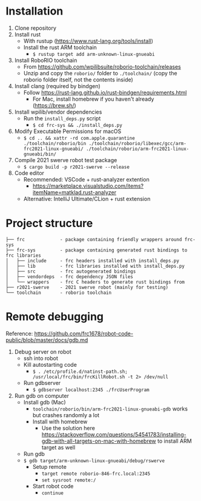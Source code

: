 # Installation

1. Clone repository
2. Install rust
   - With rustup (https://www.rust-lang.org/tools/install)
   - Install the rust ARM toolchain
     - `$ rustup target add arm-unknown-linux-gnueabi`
3. Install RoboRIO toolchain
   - From https://github.com/wpilibsuite/roborio-toolchain/releases
   - Unzip and copy the `roborio/` folder to `./toolchain/` (copy the roborio folder itself, not the contents inside)
4. Install clang (required by bindgen)
   - Follow https://rust-lang.github.io/rust-bindgen/requirements.html
     - For Mac, install homebrew if you haven't already (https://brew.sh/)
5. Install wpilib/vendor dependencies
   - Run the `install_deps.py` script
     - `$ cd frc-sys && ./install_deps.py`
6. Modify Executable Permissions for macOS
   - `$ cd .. && xattr -rd com.apple.quarantine ./toolchain/roborio/bin ./toolchain/roborio/libexec/gcc/arm-frc2021-linux-gnueabi/ ./toolchain/roborio/arm-frc2021-linux-gnueabi/bin/`
7. Compile 2021 swerve robot test package
   - `$ cargo build -p r2021-swerve --release`
8. Code editor
   - Recommended: VSCode + rust-analyzer extention
     - https://marketplace.visualstudio.com/items?itemName=matklad.rust-analyzer
   - Alternative: IntelliJ Ultimate/CLion + rust extension

# Project structure

```
├── frc             - package containing friendly wrappers around frc-sys
├── frc-sys         - package containing generated rust bindings to frc libraries
│   ├── include     - frc headers installed with install_deps.py
│   ├── lib         - frc libraries installed with install_deps.py
│   ├── src         - frc autogenerated bindings
│   ├── vendordeps  - frc dependency JSON files
│   └── wrappers    - frc C headers to generate rust bindings from
├── r2021-swerve    - 2021 swerve robot (mainly for testing)
└── toolchain       - roborio toolchain
```

# Remote debugging

Reference: https://github.com/frc1678/robot-code-public/blob/master/docs/gdb.md

1. Debug server on robot
   - ssh into robot
   - Kill autostarting code
     - `$ . /etc/profile.d/natinst-path.sh; /usr/local/frc/bin/frcKillRobot.sh -t 2> /dev/null`
   - Run gdbserver
     - `$ gdbserver localhost:2345 ./frcUserProgram` 
2. Run gdb on computer
   - Install gdb (Mac)
     - `toolchain/roborio/bin/arm-frc2021-linux-gnueabi-gdb` works but crashes randomly a lot
     - Install with homebrew
       - Use the solution here https://stackoverflow.com/questions/54541783/installing-gdb-with-all-targets-on-mac-with-homebrew to install ARM target as well
   - Run gdb
   - `$ gdb target/arm-unknown-linux-gnueabi/debug/rswerve`
     - Setup remote
       - `target remote roborio-846-frc.local:2345`
       - `set sysroot remote:/`
     - Start robot code
       - `continue`